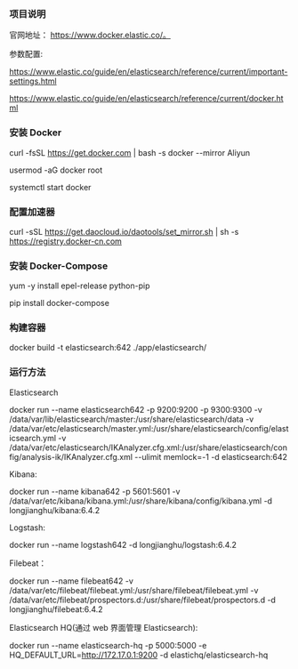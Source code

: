 ### 项目说明

官网地址： https://www.docker.elastic.co/。

参数配置:

https://www.elastic.co/guide/en/elasticsearch/reference/current/important-settings.html

https://www.elastic.co/guide/en/elasticsearch/reference/current/docker.html

### 安装 Docker

curl -fsSL https://get.docker.com | bash -s docker --mirror Aliyun

usermod -aG docker  root

systemctl start docker

### 配置加速器

curl -sSL https://get.daocloud.io/daotools/set_mirror.sh | sh -s https://registry.docker-cn.com

### 安装 Docker-Compose

yum -y install epel-release python-pip

pip install docker-compose

### 构建容器

docker build -t elasticsearch:642 ./app/elasticsearch/

### 运行方法

Elasticsearch

docker run --name elasticsearch642 -p 9200:9200 -p 9300:9300 -v /data/var/lib/elasticsearch/master:/usr/share/elasticsearch/data -v /data/var/etc/elasticsearch/master.yml:/usr/share/elasticsearch/config/elasticsearch.yml -v /data/var/etc/elasticsearch/IKAnalyzer.cfg.xml:/usr/share/elasticsearch/config/analysis-ik/IKAnalyzer.cfg.xml --ulimit memlock=-1 -d elasticsearch:642
		
Kibana:

docker run --name kibana642 -p 5601:5601 -v /data/var/etc/kibana/kibana.yml:/usr/share/kibana/config/kibana.yml -d longjianghu/kibana:6.4.2

Logstash:

docker run --name logstash642 -d longjianghu/logstash:6.4.2

Filebeat：

docker run --name filebeat642 -v /data/var/etc/filebeat/filebeat.yml:/usr/share/filebeat/filebeat.yml -v /data/var/etc/filebeat/prospectors.d:/usr/share/filebeat/prospectors.d -d longjianghu/filebeat:6.4.2

Elasticsearch HQ(通过 web 界面管理 Elasticsearch):

docker run --name elasticsearch-hq -p 5000:5000 -e HQ_DEFAULT_URL=http://172.17.0.1:9200 -d elastichq/elasticsearch-hq
